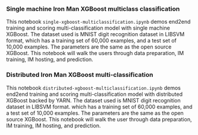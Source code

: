 ### Single machine Iron Man XGBoost multiclass classification
This notebook `single-xgboost-multiclassification.ipynb` demos end2end training and scoring multi-classification model with single machine XGBoost. The dataset used is MNIST digit recognition dataset in LIBSVM format, which has a training set of 60,000 examples, and a test set of 10,000 examples. The parameters are the same as the open source XGBoost. This notebook will walk the users through data preparation, IM training, IM hosting, and prediction.
 
### Distributed Iron Man XGBoost multi-classification
This notebook `distributed-xgboost-multiclassification.ipynb` demos end2end training and scoring multi-classification model with distributed XGBoost backed by YARN. The dataset used is MNIST digit recognition dataset in LIBSVM format. which has a training set of 60,000 examples, and a test set of 10,000 examples. The parameters are the same as the open source XGBoost. This notebook will walk the user through data preparation, IM training, IM hosting, and prediction.
